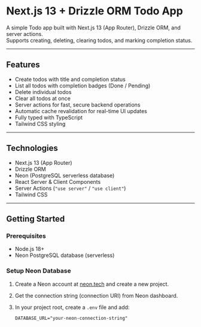 # Next.js 13 + Drizzle ORM Todo App

A simple Todo app built with Next.js 13 (App Router), Drizzle ORM, and server actions.  
Supports creating, deleting, clearing todos, and marking completion status.

---

## Features

- Create todos with title and completion status
- List all todos with completion badges (Done / Pending)
- Delete individual todos
- Clear all todos at once
- Server actions for fast, secure backend operations
- Automatic cache revalidation for real-time UI updates
- Fully typed with TypeScript
- Tailwind CSS styling

---

## Technologies

- Next.js 13 (App Router)
- Drizzle ORM
- Neon (PostgreSQL serverless database)
- React Server & Client Components
- Server Actions (`"use server"` / `"use client"`)
- Tailwind CSS

---

## Getting Started

### Prerequisites

- Node.js 18+
- Neon PostgreSQL database (serverless)

### Setup Neon Database

1. Create a Neon account at [neon.tech](https://neon.tech) and create a new project.
2. Get the connection string (connection URI) from Neon dashboard.
3. In your project root, create a `.env` file and add:

   ```env
   DATABASE_URL="your-neon-connection-string"
